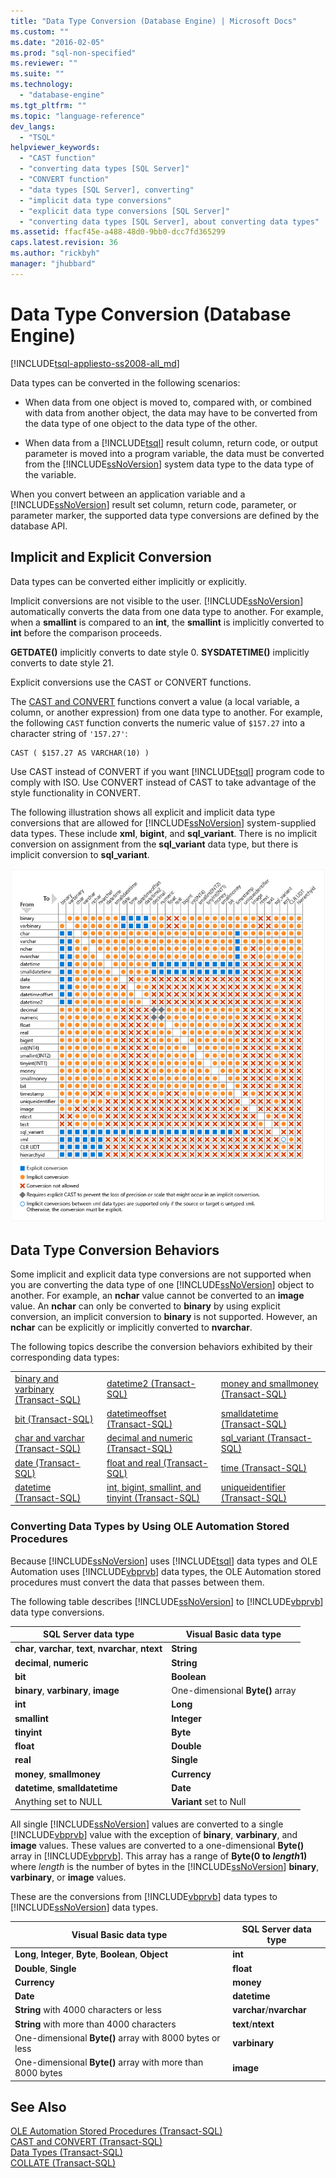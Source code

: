 ```yaml
---
title: "Data Type Conversion (Database Engine) | Microsoft Docs"
ms.custom: ""
ms.date: "2016-02-05"
ms.prod: "sql-non-specified"
ms.reviewer: ""
ms.suite: ""
ms.technology: 
  - "database-engine"
ms.tgt_pltfrm: ""
ms.topic: "language-reference"
dev_langs: 
  - "TSQL"
helpviewer_keywords: 
  - "CAST function"
  - "converting data types [SQL Server]"
  - "CONVERT function"
  - "data types [SQL Server], converting"
  - "implicit data type conversions"
  - "explicit data type conversions [SQL Server]"
  - "converting data types [SQL Server], about converting data types"
ms.assetid: ffacf45e-a488-48d0-9bb0-dcc7fd365299
caps.latest.revision: 36
ms.author: "rickbyh"
manager: "jhubbard"
---
```

# Data Type Conversion (Database Engine)
[!INCLUDE[tsql-appliesto-ss2008-all_md](../../database-engine/configure/windows/includes/tsql-appliesto-ss2008-all-md.md)]

  Data types can be converted in the following scenarios:  
  
-   When data from one object is moved to, compared with, or combined with data from another object, the data may have to be converted from the data type of one object to the data type of the other.  
  
-   When data from a [!INCLUDE[tsql](../../advanced-analytics/r-services/includes/tsql-md.md)] result column, return code, or output parameter is moved into a program variable, the data must be converted from the [!INCLUDE[ssNoVersion](../../advanced-analytics/r-services/includes/ssnoversion-md.md)] system data type to the data type of the variable.  
  
 When you convert between an application variable and a [!INCLUDE[ssNoVersion](../../advanced-analytics/r-services/includes/ssnoversion-md.md)] result set column, return code, parameter, or parameter marker, the supported data type conversions are defined by the database API.  
  
## Implicit and Explicit Conversion  
 Data types can be converted either implicitly or explicitly.  
  
 Implicit conversions are not visible to the user. [!INCLUDE[ssNoVersion](../../advanced-analytics/r-services/includes/ssnoversion-md.md)] automatically converts the data from one data type to another. For example, when a **smallint** is compared to an **int**, the **smallint** is implicitly converted to **int** before the comparison proceeds.  
  
 **GETDATE()** implicitly converts to date style 0. **SYSDATETIME()** implicitly converts to date style 21.  
  
 Explicit conversions use the CAST or CONVERT functions.  
  
 The [CAST and CONVERT](../../t-sql/functions/cast-and-convert-transact-sql.md) functions convert a value (a local variable, a column, or another expression) from one data type to another. For example, the following `CAST` function converts the numeric value of `$157.27` into a character string of `'157.27'`:  
  
```  
CAST ( $157.27 AS VARCHAR(10) )  
```  
  
 Use CAST instead of CONVERT if you want [!INCLUDE[tsql](../../advanced-analytics/r-services/includes/tsql-md.md)] program code to comply with ISO. Use CONVERT instead of CAST to take advantage of the style functionality in CONVERT.  
  
 The following illustration shows all explicit and implicit data type conversions that are allowed for [!INCLUDE[ssNoVersion](../../advanced-analytics/r-services/includes/ssnoversion-md.md)] system-supplied data types. These include **xml**, **bigint**, and **sql_variant**. There is no implicit conversion on assignment from the **sql_variant** data type, but there is implicit conversion to **sql_variant**.  
  
 ![Data type conversion table](../../t-sql/data-types/media/lrdatahd.png "Data type conversion table")  
  
## Data Type Conversion Behaviors  
 Some implicit and explicit data type conversions are not supported when you are converting the data type of one [!INCLUDE[ssNoVersion](../../advanced-analytics/r-services/includes/ssnoversion-md.md)] object to another. For example, an **nchar** value cannot be converted to an **image** value. An **nchar** can only be converted to **binary** by using explicit conversion, an implicit conversion to **binary** is not supported. However, an **nchar** can be explicitly or implicitly converted to **nvarchar**.  
  
 The following topics describe the conversion behaviors exhibited by their corresponding  data types:  
  
||||  
|-|-|-|  
|[binary and varbinary &#40;Transact-SQL&#41;](../../t-sql/data-types/binary-and-varbinary-transact-sql.md)|[datetime2 &#40;Transact-SQL&#41;](../../t-sql/data-types/datetime2-transact-sql.md)|[money and smallmoney &#40;Transact-SQL&#41;](../../t-sql/data-types/money-and-smallmoney-transact-sql.md)|  
|[bit &#40;Transact-SQL&#41;](../../t-sql/data-types/bit-transact-sql.md)|[datetimeoffset &#40;Transact-SQL&#41;](../../t-sql/data-types/datetimeoffset-transact-sql.md)|[smalldatetime &#40;Transact-SQL&#41;](../../t-sql/data-types/smalldatetime-transact-sql.md)|  
|[char and varchar &#40;Transact-SQL&#41;](../../t-sql/data-types/char-and-varchar-transact-sql.md)|[decimal and numeric &#40;Transact-SQL&#41;](../../t-sql/data-types/decimal-and-numeric-transact-sql.md)|[sql_variant &#40;Transact-SQL&#41;](../../t-sql/data-types/sql-variant-transact-sql.md)|  
|[date &#40;Transact-SQL&#41;](../../t-sql/data-types/date-transact-sql.md)|[float and real &#40;Transact-SQL&#41;](../../t-sql/data-types/float-and-real-transact-sql.md)|[time &#40;Transact-SQL&#41;](../../t-sql/data-types/time-transact-sql.md)|  
|[datetime &#40;Transact-SQL&#41;](../../t-sql/data-types/datetime-transact-sql.md)|[int, bigint, smallint, and tinyint &#40;Transact-SQL&#41;](../../t-sql/data-types/int-bigint-smallint-and-tinyint-transact-sql.md)|[uniqueidentifier &#40;Transact-SQL&#41;](../../t-sql/data-types/uniqueidentifier-transact-sql.md)|  
  
###  <a name="_ole_automation"></a> Converting Data Types by Using OLE Automation Stored Procedures  
 Because [!INCLUDE[ssNoVersion](../../advanced-analytics/r-services/includes/ssnoversion-md.md)] uses [!INCLUDE[tsql](../../advanced-analytics/r-services/includes/tsql-md.md)] data types and OLE Automation uses [!INCLUDE[vbprvb](../../analysis-services/data-mining/includes/vbprvb-md.md)] data types, the OLE Automation stored procedures must convert the data that passes between them.  
  
 The following table describes [!INCLUDE[ssNoVersion](../../advanced-analytics/r-services/includes/ssnoversion-md.md)] to [!INCLUDE[vbprvb](../../analysis-services/data-mining/includes/vbprvb-md.md)] data type conversions.  
  
|SQL Server data type|Visual Basic data type|  
|--------------------------|----------------------------|  
|**char**, **varchar**, **text**, **nvarchar**, **ntext**|**String**|  
|**decimal**, **numeric**|**String**|  
|**bit**|**Boolean**|  
|**binary**, **varbinary**, **image**|One-dimensional **Byte()** array|  
|**int**|**Long**|  
|**smallint**|**Integer**|  
|**tinyint**|**Byte**|  
|**float**|**Double**|  
|**real**|**Single**|  
|**money**, **smallmoney**|**Currency**|  
|**datetime**, **smalldatetime**|**Date**|  
|Anything set to NULL|**Variant** set to Null|  
  
 All single [!INCLUDE[ssNoVersion](../../advanced-analytics/r-services/includes/ssnoversion-md.md)] values are converted to a single [!INCLUDE[vbprvb](../../analysis-services/data-mining/includes/vbprvb-md.md)] value with the exception of **binary**, **varbinary**, and **image** values. These values are converted to a one-dimensional **Byte()** array in [!INCLUDE[vbprvb](../../analysis-services/data-mining/includes/vbprvb-md.md)]. This array has a range of **Byte(**0 to *length*1**)** where *length* is the number of bytes in the [!INCLUDE[ssNoVersion](../../advanced-analytics/r-services/includes/ssnoversion-md.md)] **binary**, **varbinary**, or **image** values.  
  
 These are the conversions from [!INCLUDE[vbprvb](../../analysis-services/data-mining/includes/vbprvb-md.md)] data types to [!INCLUDE[ssNoVersion](../../advanced-analytics/r-services/includes/ssnoversion-md.md)] data types.  
  
|Visual Basic data type|SQL Server data type|  
|----------------------------|--------------------------|  
|**Long**, **Integer**, **Byte**, **Boolean**, **Object**|**int**|  
|**Double**, **Single**|**float**|  
|**Currency**|**money**|  
|**Date**|**datetime**|  
|**String** with 4000 characters or less|**varchar**/**nvarchar**|  
|**String** with more than 4000 characters|**text**/**ntext**|  
|One-dimensional **Byte()** array with 8000 bytes or less|**varbinary**|  
|One-dimensional **Byte()** array with more than 8000 bytes|**image**|  
  
## See Also  
 [OLE Automation Stored Procedures &#40;Transact-SQL&#41;](../../relational-databases/reference/system-stored-procedures/ole-automation-stored-procedures-transact-sql.md)   
 [CAST and CONVERT &#40;Transact-SQL&#41;](../../t-sql/functions/cast-and-convert-transact-sql.md)   
 [Data Types &#40;Transact-SQL&#41;](../../t-sql/data-types/data-types-transact-sql.md)   
 [COLLATE &#40;Transact-SQL&#41;](../Topic/COLLATE%20\(Transact-SQL\).md)  
  
  